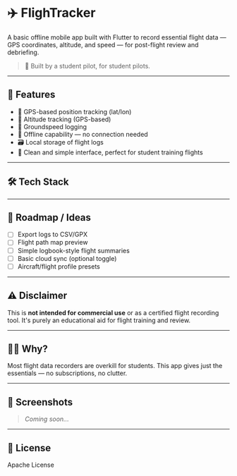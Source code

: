 # ✈️ FlighTracker

A basic offline mobile app built with Flutter to record essential flight data — GPS coordinates, altitude, and speed — for post-flight review and debriefing.

> 🎯 Built by a student pilot, for student pilots.

---

## 📌 Features

- 📍 GPS-based position tracking (lat/lon)
- 🛫 Altitude tracking (GPS-based)
- 🚀 Groundspeed logging
- 📁 Offline capability — no connection needed
- 🗃️ Local storage of flight logs
- 🧪 Clean and simple interface, perfect for student training flights

---



## 🛠 Tech Stack





---

## 🚧 Roadmap / Ideas

- [ ] Export logs to CSV/GPX
- [ ] Flight path map preview
- [ ] Simple logbook-style flight summaries
- [ ] Basic cloud sync (optional toggle)
- [ ] Aircraft/flight profile presets

---



## ⚠️ Disclaimer

This is **not intended for commercial use** or as a certified flight recording tool. It's purely an educational aid for flight training and review.

---

## 🧑‍✈️ Why?



Most flight data recorders are overkill for students. This app gives just the essentials — no subscriptions, no clutter.

---



## 📸 Screenshots

> _Coming soon..._



---



## 📄 License

Apache License